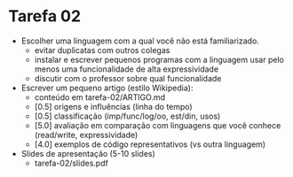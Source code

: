 # Tarefa 02

- Escolher uma linguagem com a qual você não está familiarizado.
    - evitar duplicatas com outros colegas
    - instalar e escrever pequenos programas com a linguagem
      usar pelo menos uma funcionalidade de alta expressividade
    - discutir com o professor sobre qual funcionalidade
- Escrever um pequeno artigo (estilo Wikipedia):
    - conteúdo em tarefa-02/ARTIGO.md
    - [0.5] origens e influências (linha do tempo)
    - [0.5] classificação (imp/func/log/oo, est/din, usos)
    - [5.0] avaliação em comparação com linguagens que você conhece (read/write, expressividade)
    - [4.0] exemplos de código representativos (vs outra linguagem)
- Slides de apresentação (5-10 slides)
    - tarefa-02/slides.pdf
